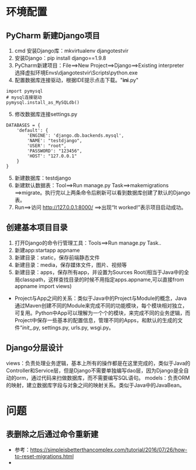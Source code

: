 # 环境配置

## PyCharm 新建Django项目
1. cmd 安装Django库：mkvirtualenv djangotestvir
2. 安装Django：pip install django==1.9.8
3. PyCharm新建项目：File==>New Project==>Django==>Existing interpreter 选择虚拟环境Envs\djangotestvir\Scripts\python.exe
4. 配置数据库连接驱动，根据IDE提示点击下载。"__ini__.py"
```
import pymysql
# mysql连接驱动
pymysql.install_as_MySQLdb()
```
5. 修改数据库连接settings.py
```
DATABASES = {
    'default': {
        'ENGINE': 'django.db.backends.mysql',
        'NAME': "testdjango",
        'USER': "root",
        'PASSWORD': "123456",
        'HOST': "127.0.0.1"
    }
}
```
5. 新建数据库：testdjango
6. 新建默认数据表：Tool==>Run manage.py Task==>makemigrations ==>migrate。执行完以上两条命令后刷新可以看到数据库创建了默认的Django表。
7. Run==>访问 http://127.0.0.1:8000/ ==>出现“It worked!”表示项目启动成功。

## 创建基本项目目录
1. 打开Django的命令行管理工具：Tools==>Run manage.py Task..
2. 新建app:startapp appname
3. 新建目录：static，保存前端静态文件
4. 新建目录：media，保存媒体文件，图片、视频等
5. 新建目录：apps，保存所有app，并设置为Sources Root(相当于Java中的全局classpath，这样查找目录的时候不用指定apps.appname,可以直接from appname import views)

- Project与App之间的关系：类似于Java中的Project与Module的概念，Java通过Maven创建不同的Module来完成不同的功能模块，每个模块相对独立，可复用。Python中App可以理解为一个个的模块，来完成不同的业务逻辑，而Project中保存一些基本的配置信息，管理不同的Apps，和默认的生成的文件“_init__.py, settings.py, urls.py, wsgi.py。

## Django分层设计
views：负责处理业务逻辑，基本上所有的操作都是在这里完成的，类似于Java的Controller和Service层，但是Django不需要单独编写dao层，因为Django是全自动的orm，通过代码来扫做数据库，而不需要编写SQL语句。
models：负责ORM的映射，建立数据库字段与对象之间的映射关系。类似于Java中的JavaBean。

# 问题

## 表删除之后通过命令重新建
- 参考：https://simpleisbetterthancomplex.com/tutorial/2016/07/26/how-to-reset-migrations.html
- 